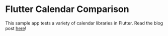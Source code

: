 # Flutter Calendar Comparison

This sample app tests a variety of calendar libraries in Flutter.  Read the blog post [here](https://medium.com/flutter-community/flutter-calendar-library-comparison-c08d5ba3cc9e)!

